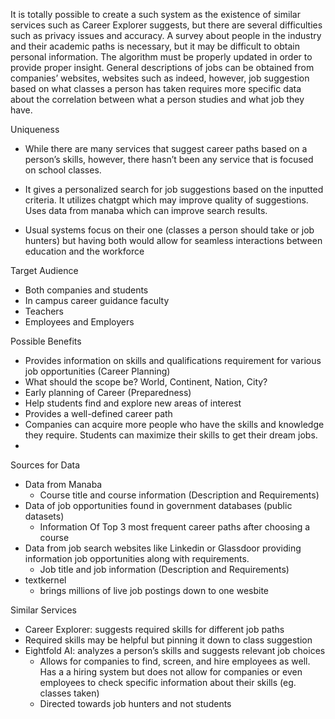 It is totally possible to create a such system as the existence of similar services such as Career Explorer suggests, but there are several difficulties such as privacy issues and accuracy. A survey about people in the industry and their academic paths is necessary, but it may be difficult to obtain personal information. The algorithm must be properly updated in order to provide proper insight. General descriptions of jobs can be obtained from companies’ websites, websites such as indeed, however, job suggestion based on what classes a person has taken requires more specific data about the correlation between what a person studies and what job they have.



Uniqueness
- While there are many services that suggest career paths based on a person’s skills, however, 
there hasn’t been any service that is focused on school classes.

- It gives a personalized search for job suggestions based on the inputted criteria. It utilizes 
chatgpt which may improve quality of suggestions. Uses data from manaba which can improve search results.

- Usual systems focus on their one (classes a person should take or job hunters) but having both would allow for seamless interactions between education and the workforce


Target Audience
- Both companies and students
- In campus career guidance faculty
- Teachers
- Employees and Employers


Possible Benefits
- Provides information on skills and qualifications requirement for various job opportunities (Career Planning)
 - What should the scope be? World, Continent, Nation, City?
- Early planning of Career (Preparedness)
- Help students find and explore new areas of interest
- Provides a well-defined career path
- Companies can acquire more people who have the skills and knowledge they require. Students can maximize their skills to get their dream jobs.
- 

Sources for Data
- Data from Manaba
  - Course title and course information (Description and Requirements)
- Data of job opportunities found in government databases (public datasets)
  - Information Of Top 3 most frequent career paths after choosing a course 
- Data from job search websites like Linkedin or Glassdoor providing information job opportunities along with requirements.
  - Job title and job information (Description and Requirements)
- textkernel
  - brings millions of live job postings down to one wesbite 
 
Similar Services
- Career Explorer: suggests required skills for different job paths
- Required skills may be helpful but pinning it down to class suggestion
- Eightfold AI: analyzes a person’s skills and suggests relevant job choices
  - Allows for companies to find, screen, and hire employees as well. Has a a hiring system but does not allow for companies or even employees to check specific information about their skills (eg. classes taken)
  - Directed towards job hunters and not students
 




